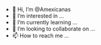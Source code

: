 - 👋 Hi, I’m @Amexicanas
- 👀 I’m interested in ...
- 🌱 I’m currently learning ...
- 💞️ I’m looking to collaborate on ...
- 📫 How to reach me ...

<!---
Amexicanas/Amexicanas is a ✨ special ✨ repository because its `README.md` (this file) appears on your GitHub profile.
You can click the Preview link to take a look at your changes.
--->
